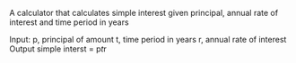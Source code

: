 A calculator that calculates simple interest given principal, annual rate of interest and time period in years

Input:
  p, principal of amount
  t, time period in years
  r, annual rate of interest
Output
  simple interst = p*t*r
